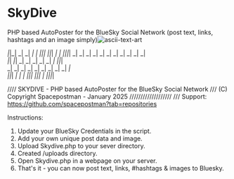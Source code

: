 # SkyDive
 PHP based AutoPoster for the BlueSky Social Network
 (post text, links, hashtags and an image simply)![ascii-text-art](https://github.com/user-attachments/assets/7a87fad1-a1c5-4364-9a93-28f1e2003281)


  _|_|_|  _|    _|  _|      _|  _|_|_|    _|_|_|  _|      _|  _|_|_|_| 
_|        _|  _|      _|  _|    _|    _|    _|    _|      _|  _|       
  _|_|    _|_|          _|      _|    _|    _|    _|      _|  _|_|_|   
      _|  _|  _|        _|      _|    _|    _|      _|  _|    _|       
_|_|_|    _|    _|      _|      _|_|_|    _|_|_|      _|      _|_|_|_| 

//// SKYDIVE - PHP based AutoPoster for the BlueSky Social Network
/// (C) Copyright Spacepostman - January 2025 ///////////////////
/// Support: https://github.com/spacepostman?tab=repositories

Instructions:

1. Update your BlueSky Credentials in the script.
2. Add your own unique post data and image.
3. Upload Skydive.php to your sever directory.
4. Created /uploads directory.
5. Open Skydive.php in a webpage on your server.
6. That's it - you can now post text, links, #hashtags & images to Bluesky.
